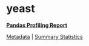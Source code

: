 # yeast

[**Pandas Profiling Report**](https://epistasislab.github.io/penn-ml-benchmarks/profile/yeast.html)

[Metadata](metadata.yaml) | [Summary Statistics](summary_stats.csv)


